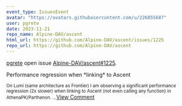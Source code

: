 ```yaml
---
event_type: IssuesEvent
avatar: "https://avatars.githubusercontent.com/u/22685568?"
user: pgrete
date: 2023-11-21
repo_name: Alpine-DAV/ascent
html_url: https://github.com/Alpine-DAV/ascent/issues/1225
repo_url: https://github.com/Alpine-DAV/ascent
---
```


<a href='https://github.com/pgrete' target='_blank'>pgrete</a> open issue <a href='https://github.com/Alpine-DAV/ascent/issues/1225' target='_blank'>Alpine-DAV/ascent#1225</a>.

<p>Performance regression when *linking* to Ascent</p><small>On Lumi (same architecture as Frontier) I am observing a significant performance regression (2x slower) when linking to Ascent (not even calling any function) in AthenaPK/Parthenon....</small><a href='https://github.com/Alpine-DAV/ascent/issues/1225' target='_blank'>View Comment</a>